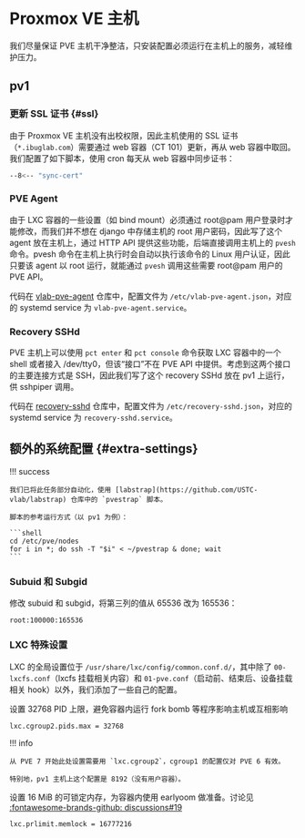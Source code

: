 # Proxmox VE 主机

我们尽量保证 PVE 主机干净整洁，只安装配置必须运行在主机上的服务，减轻维护压力。

## pv1

### 更新 SSL 证书 {#ssl}

由于 Proxmox VE 主机没有出校权限，因此主机使用的 SSL 证书（`*.ibuglab.com`）需要通过 web 容器（CT 101）更新，再从 web 容器中取回。我们配置了如下脚本，使用 cron 每天从 web 容器中同步证书：

```sh title="/etc/cron.daily/sync-cert"
--8<-- "sync-cert"
```

### PVE Agent

由于 LXC 容器的一些设置（如 bind mount）必须通过 root@pam 用户登录时才能修改，而我们并不想在 django 中存储主机的 root 用户密码，因此写了这个 agent 放在主机上，通过 HTTP API 提供这些功能，后端直接调用主机上的 `pvesh` 命令。pvesh 命令在主机上执行时会自动以执行该命令的 Linux 用户认证，因此只要该 agent 以 root 运行，就能通过 `pvesh` 调用这些需要 root@pam 用户的 PVE API。

代码在 [vlab-pve-agent](https://github.com/USTC-vlab/vlab-pve-agent) 仓库中，配置文件为 `/etc/vlab-pve-agent.json`，对应的 systemd service 为 `vlab-pve-agent.service`。

### Recovery SSHd

PVE 主机上可以使用 `pct enter` 和 `pct console` 命令获取 LXC 容器中的一个 shell 或者接入 /dev/tty0，但该“接口”不在 PVE API 中提供。考虑到这两个接口的主要连接方式是 SSH，因此我们写了这个 recovery SSHd 放在 pv1 上运行，供 sshpiper 调用。

代码在 [recovery-sshd](https://github.com/USTC-vlab/recovery-sshd) 仓库中，配置文件为 `/etc/recovery-sshd.json`，对应的 systemd service 为 `recovery-sshd.service`。

## 额外的系统配置 {#extra-settings}

!!! success

    我们已将此任务部分自动化，使用 [labstrap](https://github.com/USTC-vlab/labstrap) 仓库中的 `pvestrap` 脚本。

    脚本的参考运行方式（以 pv1 为例）：

    ```shell
    cd /etc/pve/nodes
    for i in *; do ssh -T "$i" < ~/pvestrap & done; wait
    ```

### Subuid 和 Subgid

修改 subuid 和 subgid，将第三列的值从 65536 改为 165536：

```text title="/etc/subuid 和 /etc/subgid"
root:100000:165536
```

### LXC 特殊设置

LXC 的全局设置位于 `/usr/share/lxc/config/common.conf.d/`，其中除了 `00-lxcfs.conf`（lxcfs 挂载相关内容）和 `01-pve.conf`（启动前、结束后、设备挂载相关 hook）以外，我们添加了一些自己的配置。

设置 32768 PID 上限，避免容器内运行 fork bomb 等程序影响主机或互相影响

```dosini title="/usr/share/lxc/config/common.conf.d/10-vlab.conf"
lxc.cgroup2.pids.max = 32768
```

!!! info

    从 PVE 7 开始此处设置需要用 `lxc.cgroup2`，cgroup1 的配置仅对 PVE 6 有效。

    特别地，pv1 主机上这个配置是 8192（没有用户容器）。

设置 16 MiB 的可锁定内存，为容器内使用 earlyoom 做准备。讨论见 [:fontawesome-brands-github: discussions#19](https://github.com/USTC-vlab/discussions/issues/19)

```dosini title="/usr/share/lxc/config/common.conf.d/10-vlab.conf"
lxc.prlimit.memlock = 16777216
```
